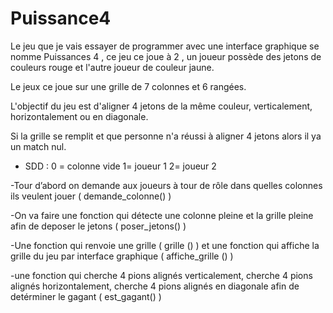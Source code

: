 # Puissance4
Le jeu que je vais essayer de programmer avec une interface graphique se nomme Puissances 4 , ce jeu ce joue à 2 , un joueur possède des jetons de couleurs rouge et l'autre joueur de couleur jaune.

Le jeux ce joue sur une grille de 7 colonnes et 6 rangées.

L'objectif du jeu est d'aligner 4 jetons de la même couleur, verticalement, horizontalement ou en diagonale.

Si la grille se remplit et que personne n'a réussi à aligner 4 jetons alors il ya un match nul.

- SDD : 
   0 = colonne vide 
   1= joueur 1 
   2= joueur 2

-Tour d’abord on demande aux joueurs à tour de rôle dans quelles colonnes ils veulent  jouer ( demande_colonne() )

-On va faire une fonction qui détecte une colonne pleine et la grille pleine afin de deposer le jetons ( poser_jetons() )

-Une fonction qui renvoie une grille ( grille () ) et une fonction qui affiche la grille du jeu par interface graphique ( affiche_grille () )

-une fonction qui cherche 4 pions alignés verticalement, cherche 4 pions  alignés horizontalement, cherche 4 pions  alignés en diagonale afin de detérminer le gagant  ( est_gagant() )


